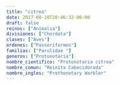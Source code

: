 ```yaml
---
title: "citrea"
date: 2017-08-18T20:46:32-06:00
draft: false
reinos: ["Animalia"]
divisiones: ["Chordata"]
clases: ["Aves"]
ordenes: ["Passeriformes"]
familias: ["Parulidae "]
generos: ["Protonotaria"]
nombre_cientifico: "Protonotaria citrea"
nombre_comun: "Reinita Cabecidorada"
nombre_ingles: "Prothonotary Warbler"
---
```


